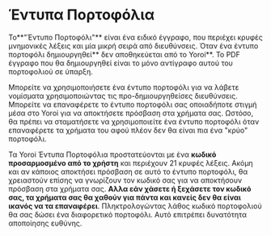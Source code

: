 # Έντυπα Πορτοφόλια

Το**"Έντυπο Πορτοφόλι"** είναι ένα ειδικό έγγραφο, που περιέχει κρυφές μνημονικές λέξεις και μία μικρή σειρά από διευθύνσεις. Όταν ένα έντυπο πορτοφόλι δημιουργηθεί** δεν αποθηκεύεται από το Yoroi**. Το PDF έγγραφο που θα δημιουργηθεί είναι το μόνο αντίγραφο αυτού του πορτοφολιού σε ύπαρξη.

Μπορείτε να χρησιμοποιήσετε ένα έντυπο πορτοφόλι για να λάβετε νομίσματα χρησιμοποιώντας τις προ-δημιουργηθείσες διευθύνσεις. Μπορείτε να επαναφέρετε το έντυπο πορτοφόλι σας οποιαδήποτε στιγμή μέσα στο Yoroi για να αποκτήσετε πρόσβαση στα χρήματα σας. Ωστόσο, θα πρέπει να σταματήσετε να χρησιμοποιείτε ένα έντυπο πορτοφόλι όταν επαναφέρετε τα χρήματα του αφού πλέον δεν θα είναι πια ένα "κρύο" πορτοφόλι.

Τα Yoroi Έντυπα Πορτοφόλια προστατεύονται με ένα **κωδικό προσαρμοσμένο από το χρήστη** και περιέχουν 21 κρυφές λέξεις. Ακόμη και αν κάποιος αποκτήσει πρόσβαση σε αυτό το έντυπο πορτοφόλι, θα χρειαστούν επίσης να γνωρίζουν τον κωδικό σας για να αποκτήσουν πρόσβαση στα χρήματα σας. **Αλλα εάν χάσετε ή ξεχάσετε τον κωδικό σας, τα χρήματα σας θα χαθούν για πάντα και κανείς δεν θα είναι ικανός να τα επαναφέρει**. Πληκτρολογώντας λάθος κωδικό πορτοφολιού θα σας δώσει ένα διαφορετικό πορτοφόλι. Αυτό επιτρέπει δυνατότητα αποποίησης ευθύνης.
